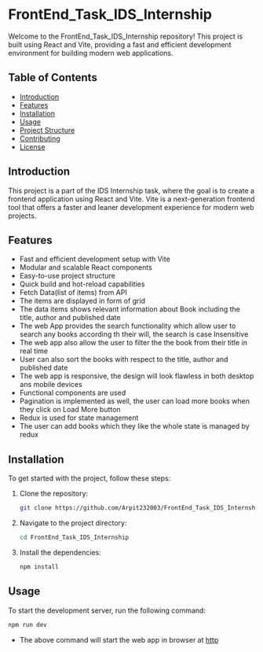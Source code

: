 # FrontEnd_Task_IDS_Internship

Welcome to the FrontEnd_Task_IDS_Internship repository! This project is built using React and Vite, providing a fast and efficient development environment for building modern web applications.

## Table of Contents

- [Introduction](#introduction)
- [Features](#features)
- [Installation](#installation)
- [Usage](#usage)
- [Project Structure](#project-structure)
- [Contributing](#contributing)
- [License](#license)

## Introduction

This project is a part of the IDS Internship task, where the goal is to create a frontend application using React and Vite. Vite is a next-generation frontend tool that offers a faster and leaner development experience for modern web projects.

## Features

- Fast and efficient development setup with Vite
- Modular and scalable React components
- Easy-to-use project structure
- Quick build and hot-reload capabilities
- Fetch Data(list of items) from API
- The items are displayed in form of grid
- The data items shows relevant information about Book including the title, author and published date
- The web App provides the search functionality which allow user to search any books according th their will, the search is case Insensitive
- The web app also allow the user to filter the the book from their title in real time
- User can also sort the books with respect to the title, author and published date
- The web app is responsive, the design will look flawless in both desktop ans mobile devices
- Functional components are used
- Pagination is implemented as well, the user can load more books when they click on Load More button
- Redux is used for state management
- The user can add books which they like the whole state is managed by redux

## Installation

To get started with the project, follow these steps:

1. Clone the repository:
    ```bash
    git clone https://github.com/Arpit232003/FrontEnd_Task_IDS_Internship.git
    ```
2. Navigate to the project directory:
    ```bash
    cd FrontEnd_Task_IDS_Internship
    ```
3. Install the dependencies:
    ```bash
    npm install
    ```

## Usage

To start the development server, run the following command:
```bash
npm run dev
```
- The above command will start the web app in browser at [http](http://localhost:3000)
